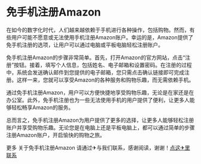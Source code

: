 # 免手机注册Amazon

在如今的数字化时代，人们越来越依赖于手机进行各种操作，包括购物。然而，有些用户可能不愿意或无法使用手机注册Amazon账户。幸运的是，Amazon提供了免手机注册的选项，让用户可以通过电脑或平板电脑轻松注册账户。

免手机注册Amazon的步骤非常简单。首先，打开Amazon的官方网站，点击“注册”按钮。接着，填写个人信息，包括姓名、电子邮箱和设置密码。在注册的过程中，系统会发送确认邮件到您提供的电子邮箱，您只需点击确认链接即可完成注册。这样一来，您就可以享受Amazon的各种服务和购物乐趣，而无需依赖手机。

通过免手机注册Amazon，用户可以方便快捷地享受购物乐趣，无论是在家还是在办公室。此外，免手机注册也为一些无法使用手机的用户提供了便利，让更多人能够轻松畅享Amazon的服务。

总而言之，免手机注册Amazon为用户提供了更多的选择，让更多人能够轻松注册账户并享受购物乐趣。无论您是在电脑上还是平板电脑上，都可以通过简单的步骤注册Amazon账户，开启愉快的购物之旅。

更多 关于免手机注册Amazon 请通过✈与我们联系，感谢阅读，谢谢！[点这✈里联系](https://lm.k02.cc)